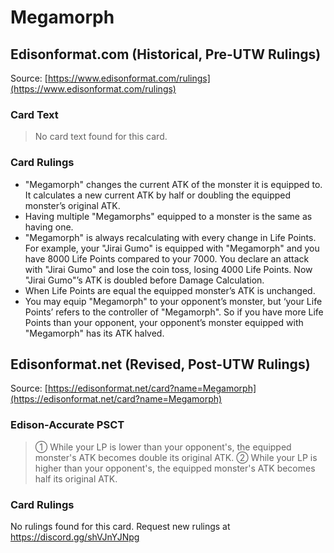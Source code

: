 # Megamorph

## Edisonformat.com (Historical, Pre-UTW Rulings)

Source: [https://www.edisonformat.com/rulings](https://www.edisonformat.com/rulings)

### Card Text

> No card text found for this card.

### Card Rulings

*   "Megamorph" changes the current ATK of the monster it is equipped to. It calculates a new current ATK by half or doubling the equipped monster’s original ATK.
*   Having multiple "Megamorphs" equipped to a monster is the same as having one.
*   "Megamorph" is always recalculating with every change in Life Points. For example, your "Jirai Gumo" is equipped with "Megamorph" and you have 8000 Life Points compared to your 7000. You declare an attack with "Jirai Gumo" and lose the coin toss, losing 4000 Life Points. Now "Jirai Gumo"’s ATK is doubled before Damage Calculation.
*   When Life Points are equal the equipped monster’s ATK is unchanged.
*   You may equip "Megamorph" to your opponent’s monster, but ‘your Life Points’ refers to the controller of "Megamorph". So if you have more Life Points than your opponent, your opponent’s monster equipped with "Megamorph" has its ATK halved.

## Edisonformat.net (Revised, Post-UTW Rulings)

Source: [https://edisonformat.net/card?name=Megamorph](https://edisonformat.net/card?name=Megamorph)

### Edison-Accurate PSCT

> ① While your LP is lower than your opponent's, the equipped monster's ATK becomes double its original ATK.
> ② While your LP is higher than your opponent's, the equipped monster's ATK becomes half its original ATK.

### Card Rulings

No rulings found for this card. Request new rulings at https://discord.gg/shVJnYJNpg
            